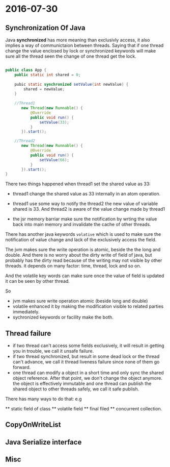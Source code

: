 # 2016-07-30

## Synchronization Of Java 

Java **synchronized** has more meaning than exclusivly access, it also implies a way of communictaion
between threads. Saying that if one thread change the value enclosed by lock or synchronized keywords
will make sure all the thread seen the change of one thread get the lock.



``` java 

public class App {
    public static int shared = 0;
    
    pubic static synchronized setValue(int newValue) {
        shared = newValue;
    }
    
    //Thread1
       new Thread(new Runnable() {
           @Override
           public void run() {
               setValue(33);
           }
       }).start(); 

    //Thread2
       new Thread(new Runnable() {
           @Override
           public void run() {
               setValue(66);
           }
       }).start(); 
}


```

There two things happened when thread1 set the shared value as 33:

  * thread1 change the shared value as 33 internally in an atom operation.
  * thread1 use some way to notify the thread2 the new value of variable shared is 33. And thread2 is aware of the value change made by thread1

  * the jsr memory barriar make sure the notification by wrting the value back into main memory and invalidate the cache of other threads.
  
There has another java keywords  `volative` which is used to make sure the notification of value change and lack of the exclusively access
the field.

The jvm makes sure the write operation is atomic, beside the the long and double. And there is no worry about the dirty write of 
field of java, but probably has the dirty read because of the writing may not visible by other threads. it depends on many factor:
time, thread, lock and so on. 

And the volatile key words can make sure once the value of field is updated it can be seen by other thread.

So 

* jvm makes sure write operation atomic (beside long and double)
* volatile enhanced it by making the modification visible to related parties immediately.
* sychronized keywords or facility make the both.


## Thread failure ##

* if two thread can't access some fields exclusively, it will result in getting you in trouble, we call it unsafe failure.
* if two thread synchronized, but result in some dead lock or the thread can't advance, we call it thread liveness failure since none of them go forward.
* one thread can modify a object in a short time and only sync the shared object reference. After that point, we don't change the object anymore. the object is effectively immutable and one thread can publish the shared object to other threads safely, we call it safe publish.

There has many ways to do that: e.g 

** static field of class
** volatile field
** final filed 
** concurrent collection.




## CopyOnWriteList ##



## Java Serialize interface 

## Misc ##

